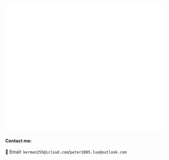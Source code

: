 <div align="center">
	<img src="https://raw.githubusercontent.com/p-z-l/p-z-l/master/header.svg" width="800px", height="400px">
	<br>
</div>

#### Contact me:
📧 Email: `kerman255@icloud.com`/`peter2005.luo@outlook.com`
